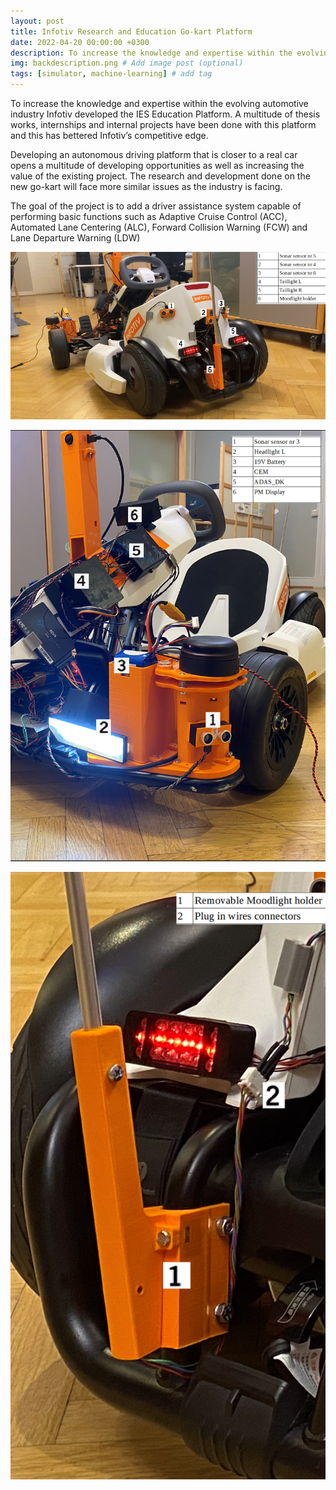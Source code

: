 ```yaml
---
layout: post
title: Infotiv Research and Education Go-kart Platform
date: 2022-04-20 00:00:00 +0300
description: To increase the knowledge and expertise within the evolving automotive industry Infotiv developed the IES Education Platform.
img: backdescription.png # Add image post (optional)
tags: [simulator, machine-learning] # add tag
---
```


To increase the knowledge and expertise within the evolving automotive industry Infotiv developed the IES Education Platform. A multitude of thesis works, internships and internal projects have been done with this platform and this has bettered Infotiv’s competitive edge.

Developing an autonomous driving platform that is closer to a real car opens a multitude of developing opportunities as well as increasing the value of the existing project. The research and development done on the new go-kart will face more similar issues as the industry is facing.

The goal of the project is to add a driver assistance system capable of performing basic functions such as Adaptive Cruise Control (ACC), Automated Lane Centering (ALC), Forward Collision Warning (FCW) and Lane Departure Warning (LDW)

![Back Description](/assets/img/backdescription.png)

![Front Description](/assets/img/frontdescription.png)

![Mood Light Holder](/assets/img/moodlightholder.png)


